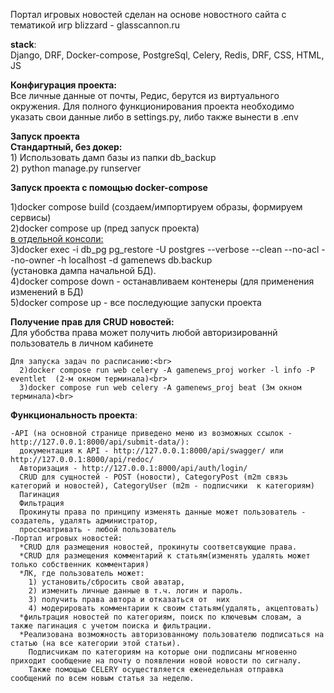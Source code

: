 Портал игровых новостей сделан на основе новостного сайта с тематикой игр blizzard - glasscannon.ru<br>

<b>stack</b>:<br>
  Django, DRF, Docker-compose, PostgreSql, Celery, Redis, DRF, CSS, HTML, JS
 
<b>Конфигурация проекта:</b><br>
  Все личные данные от почты, Редис, берутся из виртуального окружения. Для полного функционирования проекта необходимо указать свои данные либо в settings.py, либо также вынести в .env<br>



<b>Запуск проекта</b><br>
  <b> Стандартный, без докер: </b><br>
    1) Использовать дамп базы из папки db_backup<br>
    2) python manage.py runserver<br>
    
  <b>Запуск проекта с помощью docker-compose</b><br>

  1)docker compose build (создаем/импортируем образы, формируем сервисы)<br>
  2)docker compose up (пред запуск проекта)<br>
  <u>в отдельной консоли:</u><br>
  3)docker exec -i db_pg pg_restore -U postgres --verbose --clean --no-acl --no-owner -h localhost -d gamenews db.backup<br> (установка дампа начальной БД).<br>
  4)docker compose down - останавливаем контенеры (для применения изменений в БД)<br>
  5)docker compose up - все последующие запуски проекта<br>

  <b>Получение прав для CRUD новостей:</b><br>
Для убобства права может получить любой авторизированнй пользователь в личном кабинете<br>

    Для запуска задач по расписанию:<br>
      2)docker compose run web celery -A gamenews_proj worker -l info -P eventlet  (2-м окном терминала)<br>
      3)docker compose run web celery -A gamenews_proj beat (3м окном терминала)<br>

<b>Функциональность проекта</b>:

    -API (на основной странице приведено меню из возможных ссылок - http://127.0.0.1:8000/api/submit-data/):
      документация к API - http://127.0.0.1:8000/api/swagger/ или http://127.0.0.1:8000/api/redoc/
      Авторизация - http://127.0.0.1:8000/api/auth/login/
      CRUD для сущностей - POST (новости), CategoryPost (m2m связь категорий и новостей), CategoryUser (m2m - подписчики  к категориям)
      Пагинация
      Фильтрация
      Прокинуты права по принципу изменять данные может пользователь - создатель, удалять администратор, 
      проссматривать - любой пользователь
    -Портал игровых новостей:
      *CRUD для размещения новостей, прокинуты соответсвующие права.
      *CRUD для размещения комментарий к статьям(изменять удалять может только собственник комментария)
      *ЛК, где пользователь может:
        1) установить/сбросить свой аватар, 
        2) изменить личные данные в т.ч. логин и пароль.
        3) получить права автора и отказаться от  них
        4) модерировать комментарии к своим статьям(удалять, акцептовать)
      *фильтрация новостей по категориям, поиск по ключевым словам, а также пагинация с учетом поиска и фильтрации.
      *Реализована возможность авторизованному пользователю подписаться на статью (на все категории этой статьи).
        Подписчикам по категориям на которые они подписаны мгновенно приходит сообщение на почту о появлении новой новости по сигналу.
        Также помощью CELERY осуществляется еженедельная отправка сообщений по всем новым статья за неделю.

